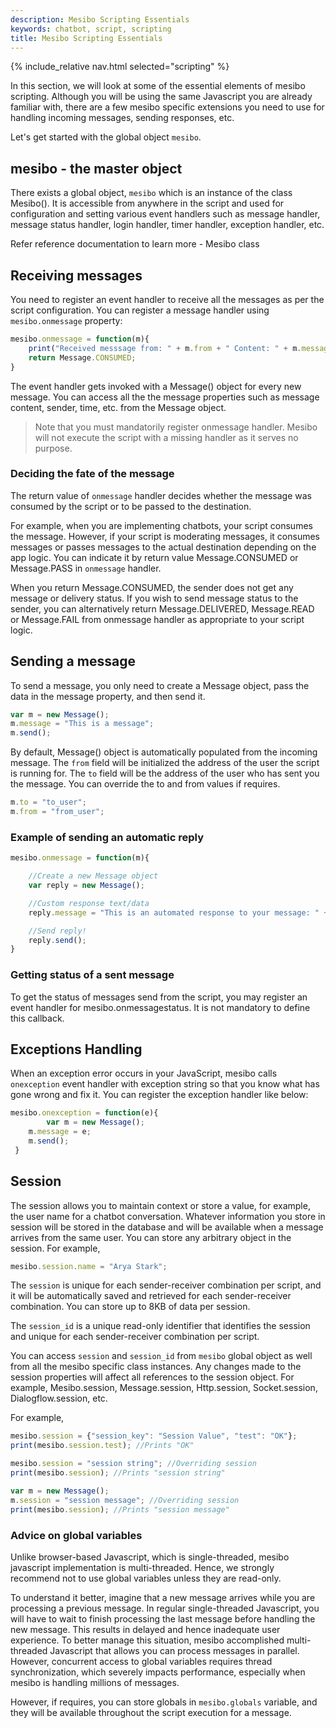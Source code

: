 ```yaml
---
description: Mesibo Scripting Essentials
keywords: chatbot, script, scripting
title: Mesibo Scripting Essentials
---
```

{% include_relative nav.html selected="scripting" %}

In this section, we will look at some of the essential elements of mesibo scripting. Although you will be using the same Javascript you are already familiar with, there are a few mesibo specific extensions you need to use for handling incoming messages, sending responses, etc.

Let's get started with the global object `mesibo`.

## mesibo - the master object

There exists a global object, `mesibo` which is an instance of the class Mesibo(). It is accessible from anywhere in the script and used for configuration and setting various event handlers such as message handler, message status handler, login handler, timer handler, exception handler, etc.

Refer reference documentation to learn more - Mesibo class

## Receiving messages
You need to register an event handler to receive all the messages as per the script configuration.  You can register a message handler using `mesibo.onmessage` property:

```js
mesibo.onmessage = function(m){
	print("Received messsage from: " + m.from + " Content: " + m.message );
	return Message.CONSUMED;
}
```

The event handler gets invoked with a Message() object for every new message.  You can access all the the message properties such as message content, sender, time, etc. from the Message object.

> Note that you must mandatorily register onmessage handler. Mesibo will not execute the script with a missing handler as it serves no purpose.

### Deciding the fate of the message
The return value of `onmessage` handler decides whether the message was consumed by the script or to be passed to the destination. 

For example, when you are implementing chatbots, your script consumes the message. However, if your script is moderating messages, it consumes messages or passes messages to the actual destination depending on the app logic. You can indicate it by return value Message.CONSUMED or Message.PASS in `onmessage` handler. 

When you return Message.CONSUMED, the sender does not get any message or delivery status. If you wish to send message status to the sender, you can alternatively return Message.DELIVERED, Message.READ or Message.FAIL from onmessage handler as appropriate to your script logic. 

## Sending a message
To send a message, you only need to create a Message object, pass the data in the message property, and then send it.

```js
var m = new Message();
m.message = "This is a message";
m.send();
```

By default, Message() object is automatically populated from the incoming message.  The `from` field will be initialized the address of the user the script is running for. The `to` field will be the address of the user who has sent you the message. You can override the to and from values if requires.

```js
m.to = "to_user";
m.from = "from_user";
```

### Example of sending an automatic reply

```js
mesibo.onmessage = function(m){

	//Create a new Message object
	var reply = new Message();

	//Custom response text/data
	reply.message = "This is an automated response to your message: " + m.message;

	//Send reply!
	reply.send();
}
```

### Getting status of a sent message

To get the status of messages send from the script, you may register an event handler for mesibo.onmessagestatus. It is not mandatory to define this callback.

## Exceptions Handling
When an exception error occurs in your JavaScript, mesibo calls `onexception` event handler with exception string so that you know what has gone wrong and fix it. You can register the exception handler like below:

```js
mesibo.onexception = function(e){
    	var m = new Message();
	m.message = e;
	m.send();
 }
```

## Session
The session allows you to maintain context or store a value, for example, the user name for a chatbot conversation.  Whatever information you store in session will be stored in the database and will be available when a message arrives from the same user. You can store any arbitrary object in the session. For example,

```js
mesibo.session.name = "Arya Stark";
```

The `session` is unique for each sender-receiver combination per script, and it will be automatically saved and retrieved for each sender-receiver combination. You can store up to 8KB of data per session.

The `session_id` is a unique read-only identifier that identifies the session and unique for each sender-receiver combination per script.

You can access `session` and `session_id` from `mesibo` global object as well from all the mesibo specific class instances. Any changes made to the session properties will affect all references to the session object. For example, Mesibo.session, Message.session, Http.session, Socket.session, Dialogflow.session, etc.

For example,

```js
mesibo.session = {"session_key": "Session Value", "test": "OK"};
print(mesibo.session.test); //Prints "OK"

mesibo.session = "session string"; //Overriding session
print(mesibo.session); //Prints "session string"

var m = new Message();
m.session = "session message"; //Overriding session
print(mesibo.session); //Prints "session message"
```

### Advice on global variables
Unlike browser-based Javascript, which is single-threaded, mesibo javascript implementation is multi-threaded. Hence, we strongly recommend not to use global variables unless they are read-only.

To understand it better, imagine that a new message arrives while you are processing a previous message. In regular single-threaded Javascript, you will have to wait to finish processing the last message before handling the new message. This results in delayed and hence inadequate user experience. To better manage this situation, mesibo accomplished multi-threaded Javascript that allows you can process messages in parallel. However, concurrent access to global variables requires thread synchronization, which severely impacts performance, especially when mesibo is handling millions of messages.

However, if requires, you can store globals in `mesibo.globals` variable, and they will be available throughout the script execution for a message.


